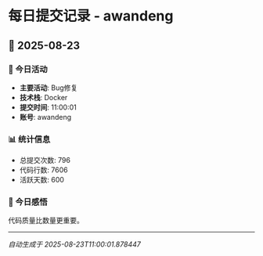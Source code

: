 # 每日提交记录 - awandeng

## 📅 2025-08-23

### 🎯 今日活动
- **主要活动**: Bug修复
- **技术栈**: Docker
- **提交时间**: 11:00:01
- **账号**: awandeng

### 📊 统计信息
- 总提交次数: 796
- 代码行数: 7606
- 活跃天数: 600

### 💭 今日感悟
代码质量比数量更重要。

---
*自动生成于 2025-08-23T11:00:01.878447*
